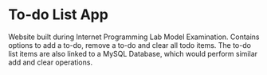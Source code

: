 # To-do List App
Website built during Internet Programming Lab Model Examination. Contains options to add a to-do, remove a to-do and clear all  todo items. The to-do list items are also linked to a MySQL Database, which would perform similar add and clear operations.
